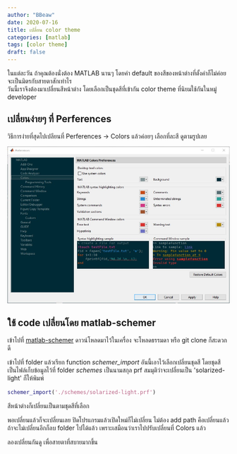 ```yaml
---
author: "BBeaw"
date: 2020-07-16
title: เปลี่ยน color theme
categories: [matlab]
tags: [color theme]
draft: false
---
```


ในแต่ละวัน ถ้าคุณต้องนั่งต้อง MATLAB นานๆ โดยค่า default ของสีของหน้าต่างที่ตั้งค่าก็ไม่ค่อยจะเป็นมิตรกับสายตาสักเท่าไร   
วันนี้เราจึงต้องมาเปลี่ยนสีหน้าต่าง โดยเลือกเป็นชุดสีที่เข้ากัน color theme ที่นิยมใช้กันในหมู่ developer

## เปลี่ยนง่ายๆ ที่ Perferences
วิธีการง่ายที่สุดไปเปลียนที่ Perferences -> Colors แล้วค่อยๆ เลือกที่ละสี ดูตามรูปเลย

![colorsetting](/static/mfiles/EP11_colortheme.jpg)

## ใช้ code เปลี่ยนโดย matlab-schemer

เข้าไปที่ [matlab-schemer](https://github.com/scottclowe/matlab-schemer)
ดาวน์โหลดมาไว้ในเครื่อง จะโหลดธรรมดา หรือ git clone ก็สะดวกดี

เข้าไปที่ folder แล้วเรียก function *schemer_import* อันนี้เอาไว้เลือกเปลี่ยนชุดสี โดยชุดสี เป็นไฟล์เก็บข้อมูลไว้ที่ folder *schemes*  เป็นนามสกุล prf สมมุติว่าจะเปลี่ยนเป็น 'solarized-light' ก็ให้พิมพ์

```MATLAB
schemer_import('./schemes/solarized-light.prf')
```
สีหน้าต่างก็เปลี่ยนเป็นตามชุดสีที่เลือก

พอเปลี่ยนแล้วก็จะเปลี่ยนเลย ปิดโปรแกรมแล้วเปิดใหม่ก็ไม่เปลี่ยน ไม่ต้อง add path คือเปลี่ยนแล้ว ถ้าจะไม่เปลี่ยนอีกก็ลบ folder ไปได้แล้ว เพราะเสมือนว่าเราไปปรับเปลี่ยนที่ Colors แล้ว

ลองเปลี่ยนกันดู เพื่อสายตาที่สบายมากขึ้น
